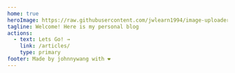 ```yaml
---
home: true
heroImage: https://raw.githubusercontent.com/jwlearn1994/image-uploader/main/others/myblog/me.jpg
tagline: Welcome! Here is my personal blog
actions:
  - text: Lets Go! →
    link: /articles/
    type: primary
footer: Made by johnnywang with ❤️
---
```


<HomeFeatures />
